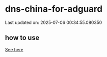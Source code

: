 # dns-china-for-adguard

Last updated on: 2025-07-06 00:34:55.080350

## how to use

[See here](https://github.com/AdguardTeam/AdGuardHome/wiki/Configuration#upstreams-from-file)